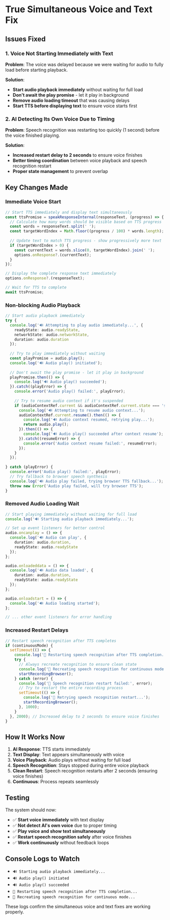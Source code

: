 # True Simultaneous Voice and Text Fix

## Issues Fixed

### 1. Voice Not Starting Immediately with Text
**Problem**: The voice was delayed because we were waiting for audio to fully load before starting playback.

**Solution**: 
- **Start audio playback immediately** without waiting for full load
- **Don't await the play promise** - let it play in background
- **Remove audio loading timeout** that was causing delays
- **Start TTS before displaying text** to ensure voice starts first

### 2. AI Detecting Its Own Voice Due to Timing
**Problem**: Speech recognition was restarting too quickly (1 second) before the voice finished playing.

**Solution**:
- **Increased restart delay to 2 seconds** to ensure voice finishes
- **Better timing coordination** between voice playback and speech recognition restart
- **Proper state management** to prevent overlap

## Key Changes Made

### Immediate Voice Start
```typescript
// Start TTS immediately and display text simultaneously
const ttsPromise = speakResponseInternal(responseText, (progress) => {
  // Calculate how many words should be visible based on TTS progress
  const words = responseText.split(' ');
  const targetWordIndex = Math.floor((progress / 100) * words.length);
  
  // Update text to match TTS progress - show progressively more text
  if (targetWordIndex > 0) {
    const currentText = words.slice(0, targetWordIndex).join(' ');
    options.onResponse?.(currentText);
  }
});

// Display the complete response text immediately
options.onResponse?.(responseText);

// Wait for TTS to complete
await ttsPromise;
```

### Non-blocking Audio Playback
```typescript
// Start audio playback immediately
try {
  console.log('🔊 Attempting to play audio immediately...', {
    readyState: audio.readyState,
    networkState: audio.networkState,
    duration: audio.duration
  });
  
  // Try to play immediately without waiting
  const playPromise = audio.play();
  console.log('🔊 Audio play() initiated');
  
  // Don't await the play promise - let it play in background
  playPromise.then(() => {
    console.log('🔊 Audio play() succeeded');
  }).catch((playError) => {
    console.error('Audio play() failed:', playError);
    
    // Try to resume audio context if it's suspended
    if (audioContextRef.current && audioContextRef.current.state === 'suspended') {
      console.log('🔊 Attempting to resume audio context...');
      audioContextRef.current.resume().then(() => {
        console.log('🔊 Audio context resumed, retrying play...');
        return audio.play();
      }).then(() => {
        console.log('🔊 Audio play() succeeded after context resume');
      }).catch((resumeError) => {
        console.error('Audio context resume failed:', resumeError);
      });
    }
  });
  
} catch (playError) {
  console.error('Audio play() failed:', playError);
  // Try fallback to browser speech synthesis
  console.log('🔊 Audio play failed, trying browser TTS fallback...');
  throw new Error('Audio play failed, will try browser TTS');
}
```

### Removed Audio Loading Wait
```typescript
// Start playing immediately without waiting for full load
console.log('🔊 Starting audio playback immediately...');

// Set up event listeners for better control
audio.oncanplay = () => {
  console.log('🔊 Audio can play', {
    duration: audio.duration,
    readyState: audio.readyState
  });
};

audio.onloadeddata = () => {
  console.log('🔊 Audio data loaded', {
    duration: audio.duration,
    readyState: audio.readyState
  });
};

audio.onloadstart = () => {
  console.log('🔊 Audio loading started');
};

// ... other event listeners for error handling
```

### Increased Restart Delays
```typescript
// Restart speech recognition after TTS completes
if (continuousMode) {
  setTimeout(() => {
    console.log('🔄 Restarting speech recognition after TTS completion...');
    try {
      // Always recreate recognition to ensure clean state
      console.log('🔄 Recreating speech recognition for continuous mode...');
      startRecordingBrowser();
    } catch (error) {
      console.log('🎤 Speech recognition restart failed:', error);
      // Try to restart the entire recording process
      setTimeout(() => {
        console.log('🔄 Retrying speech recognition restart...');
        startRecordingBrowser();
      }, 1000);
    }
  }, 2000); // Increased delay to 2 seconds to ensure voice finishes
}
```

## How It Works Now

1. **AI Response**: TTS starts immediately
2. **Text Display**: Text appears simultaneously with voice
3. **Voice Playback**: Audio plays without waiting for full load
4. **Speech Recognition**: Stays stopped during entire voice playback
5. **Clean Restart**: Speech recognition restarts after 2 seconds (ensuring voice finishes)
6. **Continuous**: Process repeats seamlessly

## Testing

The system should now:
- ✅ **Start voice immediately** with text display
- ✅ **Not detect AI's own voice** due to proper timing
- ✅ **Play voice and show text simultaneously**
- ✅ **Restart speech recognition safely** after voice finishes
- ✅ **Work continuously** without feedback loops

## Console Logs to Watch

- `🔊 Starting audio playback immediately...`
- `🔊 Audio play() initiated`
- `🔊 Audio play() succeeded`
- `🔄 Restarting speech recognition after TTS completion...`
- `🔄 Recreating speech recognition for continuous mode...`

These logs confirm the simultaneous voice and text fixes are working properly.
